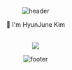 

<div align="center">
  
  ![header](https://capsule-render.vercel.app/api?type=egg&color=timeAuto&height=100&section=header&text=HyunJune%20Kim&fontSize=50)
  
👋 I'm HyunJune Kim<br><br>
<!-- <b>Skills :</b><br> -->

<!-- <div style="display:flex">
  <img alt="Html" src ="https://img.shields.io/badge/HTML-E34F26?&style=for-the-badge&logo=HTML5&logoColor=white"/>
  <img alt="Css" src ="https://img.shields.io/badge/CSS-1572B6?&style=for-the-badge&logo=CSS5&logoColor=white"/>
  <img alt="JavaScript" src ="https://img.shields.io/badge/JavaScript-F7DF1E?&style=for-the-badge&logo=JavaScript&logoColor=white"/>
  <img alt="jQuery" src ="https://img.shields.io/badge/jQuery-0769AD?&style=for-the-badge&logo=jQuery&logoColor=white"/>
<div> -->
  
<!-- <div>
  <img alt="Java" src ="https://img.shields.io/badge/Java-007396?&style=for-the-badge&logo=Java&logoColor=white"/>
  <img alt="Spring Boot" src ="https://img.shields.io/badge/SpringBoot-6DB33F?&style=for-the-badge&logo=Spring Boot&logoColor=white"/>
  <img alt="SpringSecurity" src ="https://img.shields.io/badge/SpringSecurity-0052CC?&style=for-the-badge&logo=Spring Security&logoColor=white"/>
  <img alt="PHP" src ="https://img.shields.io/badge/PHP-777BB4?&style=for-the-badge&logo=PHP&logoColor=white"/>
  <img alt="MySQL" src ="https://img.shields.io/badge/MySQL-4479A1?&style=for-the-badge&logo=MySQL&logoColor=white"/>
  <img alt="Thymeleaf" src ="https://img.shields.io/badge/Thymeleaf-005F0F?&style=for-the-badge&logo=Thymeleaf&logoColor=white"/>
  
</div> -->

<!-- <b>Stats :</b><br> -->
<!-- ![trophy](https://github-profile-trophy.vercel.app/?username=tkdlek0501) -->

<!-- ![tkdlek0501's GitHub stats](https://github-readme-stats.vercel.app/api?username=tkdlek0501&show_icons=true&theme=highcontrast) -->
  
<!-- [![tkdlek0501's github stats](https://github-readme-stats.vercel.app/api/top-langs/?username=tkdlek0501&show_icons=true&hide_border=true&title_color=004386&icon_color=004386&layout=compact)](https://github.com/tkdlek0501) -->

<!-- <b>Languages :</b><br>
<p>
  <a href="https://github.com/anuraghazra/github-readme-stats"><img src="https://github-readme-stats.vercel.app/api/top-langs/?username=tkdlek0501&layout=compact&hide=Visual,&%20Basic&theme=highcontrast"></a>
</p> -->
  
<!-- <b>Streak :</b><br> -->
<p>
  <img src="https://github-readme-streak-stats.herokuapp.com/?user=tkdlek0501&">
</p>
  
  ![footer](https://capsule-render.vercel.app/api?type=egg&color=timeAuto&height=100&section=footer)
</div>  
  

